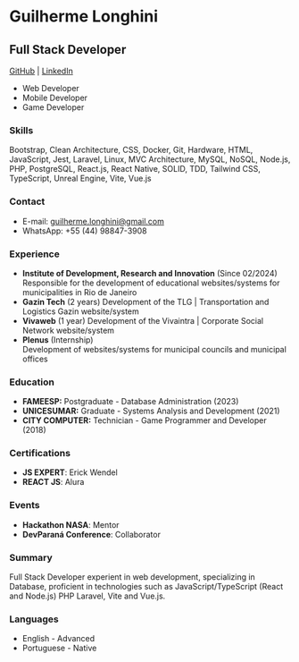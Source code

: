 # Guilherme Longhini

## Full Stack Developer

[GitHub](https://www.github.com/longhini404/) | [LinkedIn](https://www.linkedin.com/in/longhini404)

- Web Developer
- Mobile Developer
- Game Developer

### Skills

Bootstrap, Clean Architecture, CSS, Docker, Git, Hardware, HTML, JavaScript, Jest, Laravel, Linux, MVC Architecture, MySQL, NoSQL, Node.js, PHP, PostgreSQL, React.js, React Native, SOLID, TDD, Tailwind CSS, TypeScript, Unreal Engine, Vite, Vue.js

### Contact

- E-mail: guilherme.longhini@gmail.com
- WhatsApp: +55 (44) 98847-3908

### Experience

- **Institute of Development, Research and Innovation** (Since 02/2024)
  Responsible for the development of educational websites/systems for municipalities in Rio de Janeiro
- **Gazin Tech** (2 years)
  Development of the TLG | Transportation and Logistics Gazin website/system
- **Vivaweb** (1 year)
  Development of the Vivaintra | Corporate Social Network website/system
- **Plenus** (Internship)  
  Development of websites/systems for municipal councils and municipal offices

### Education

- **FAMEESP:** Postgraduate - Database Administration (2023)
- **UNICESUMAR:** Graduate - Systems Analysis and Development (2021)
- **CITY COMPUTER:** Technician - Game Programmer and Developer (2018)

### Certifications

- **JS EXPERT**: Erick Wendel
- **REACT JS**: Alura

### Events

- **Hackathon NASA**: Mentor
- **DevParaná Conference**: Collaborator

### Summary

Full Stack Developer experient in web development, specializing in
Database, proficient in technologies such as JavaScript/TypeScript
(React and Node.js) PHP Laravel, Vite and Vue.js.

### Languages

- English - Advanced
- Portuguese - Native

